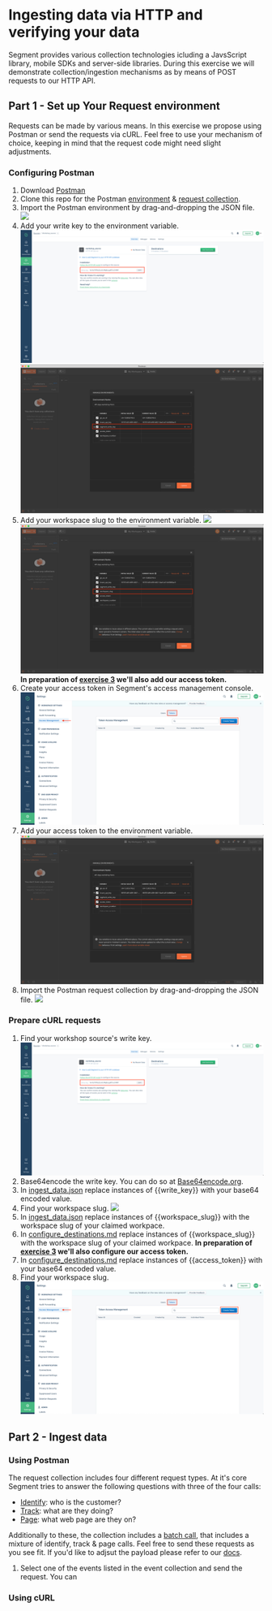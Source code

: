 # Ingesting data via HTTP and verifying your data
Segment provides various collection technologies icluding a JavsScript library, mobile SDKs and server-side libraries. During this exercise we will demonstrate collection/ingestion mechanisms as by means of POST requests to our HTTP API.

## Part 1 - Set up Your Request environment
Requests can be made by various means. In this exercise we propose using Postman or send the requests via cURL. Feel free to use your mechanism of choice, keeping in mind that the request code might need slight adjustments.

### Configuring Postman
1. Download [Postman](https://www.getpostman.com/downloads/) 
2. Clone this repo for the Postman [environment](postman_info/postman_environment.json) & [request collection](postman_info/postman_collection.json).
3. Import the Postman environment by drag-and-dropping the JSON file.
![](misc/img/import.png)
4. Add your write key to the environment variable.
![](misc/img/write_key.png)
![](misc/img/write_key_postman.png)
5. Add your workspace slug to the environment variable.
![](misc/img/worksapce_slug.png)
![](misc/img/workspace_slug_postman.png)
__In preparation of [exercise 3](exercise3.md/) we'll also add our access token.__
6. Create your access token in Segment's access management console.
![](misc/img/access_token.png)
7. Add your access token to the environment variable.
![](misc/img/access_token_postman.png)
6. Import the Postman request collection by drag-and-dropping the JSON file.
![](misc/img/import.png)


### Prepare cURL requests
1. Find your workshop source's write key.
![](misc/img/write_key.png)
2. Base64encode the write key. You can do so at [Base64encode.org](https://www.base64encode.org/).
3. In [ingest_data.json](curl_info/ingest_data.json) replace instances of {{write_key}} with your base64 encoded value.
4. Find your workspace slug.
![](misc/img/worksapce_slug.png)
5. In [ingest_data.json](curl_info/ingest_data.json) replace instances of {{workspace_slug}} with the workspace slug of your claimed workpace.
6. In [configure_destinations.md](curl_info/configure_destinations.md) replace instances of {{workspace_slug}} with the workspace slug of your claimed workpace.
__In preparation of [exercise 3](exercise3.md/) we'll also configure our access token.__
7. In [configure_destinations.md](curl_info/configure_destinations.md) replace instances of {{access_token}} with your base64 encoded value.
8. Find your workspace slug.
![](misc/img/access_token.png)

## Part 2 - Ingest data

### Using Postman
The request collection includes four different request types. At it's core Segment tries to answer the following questions with three of the four calls:

- [Identify](https://segment.com/docs/connections/spec/identify/): who is the customer?
- [Track](https://segment.com/docs/connections/spec/track/): what are they doing?
- [Page](https://segment.com/docs/connections/spec/page/): what web page are they on?

Additionally to these, the collection includes a [batch call](https://segment.com/docs/connections/sources/catalog/libraries/server/http-api/#batch), that includes a mixture of identify, track & page calls. Feel free to send these requests as you see fit. If you'd like to adjsut the payload please refer to our [docs](https://segment.com/docs/connections/sources/catalog/libraries/server/http-api/).


1. Select one of the events listed in the event collection and send the request. You can

### Using cURL

